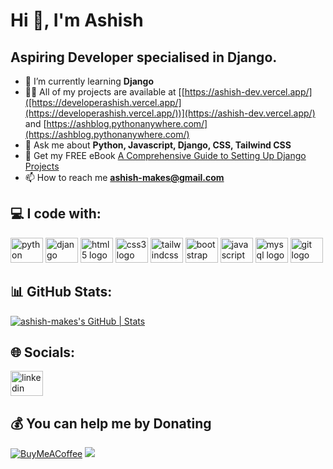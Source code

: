 # Hi 👋, I'm Ashish

## Aspiring Developer specialised in Django.

- 🌱 I’m currently learning **Django**
- 👨‍💻 All of my projects are available at [[https://ashish-dev.vercel.app/]([https://developerashish.vercel.app/](https://developerashish.vercel.app/))](https://ashish-dev.vercel.app/) and [https://ashblog.pythonanywhere.com/](https://ashblog.pythonanywhere.com/)
- 💬 Ask me about **Python, Javascript, Django, CSS, Tailwind CSS**
- 📖 Get my FREE eBook [A Comprehensive Guide to Setting Up Django Projects](https://github.com/ashish-makes/django-setup/files/13924044/Professionally.setup.Django.project.pdf)
- 📫 How to reach me **ashish-makes@gmail.com**

## 💻 I code with:
<div align="left">
  <img src="https://cdn.jsdelivr.net/gh/devicons/devicon/icons/python/python-original.svg" height="40" width="52" alt="python logo"  />
  <img src="https://cdn.jsdelivr.net/gh/devicons/devicon/icons/django/django-plain.svg" height="40" width="52" alt="django logo"  />
  <img src="https://cdn.jsdelivr.net/gh/devicons/devicon/icons/html5/html5-original.svg" height="40" width="52" alt="html5 logo"  />
  <img src="https://cdn.jsdelivr.net/gh/devicons/devicon/icons/css3/css3-original.svg" height="40" width="52" alt="css3 logo"  />
  <img src="https://cdn.jsdelivr.net/gh/devicons/devicon/icons/tailwindcss/tailwindcss-original-wordmark.svg" height="40" width="52" alt="tailwindcss logo"  />
  <img src="https://cdn.jsdelivr.net/gh/devicons/devicon/icons/bootstrap/bootstrap-original.svg" height="40" width="52" alt="bootstrap logo"  />
  <img src="https://cdn.jsdelivr.net/gh/devicons/devicon/icons/javascript/javascript-original.svg" height="40" width="52" alt="javascript logo"  />
  <img src="https://cdn.jsdelivr.net/gh/devicons/devicon/icons/mysql/mysql-original.svg" height="40" width="52" alt="mysql logo"  />
  <img src="https://cdn.jsdelivr.net/gh/devicons/devicon/icons/git/git-original.svg" height="40" width="52" alt="git logo"  />
</div>

## 📊 GitHub Stats:
[![ashish-makes's GitHub | Stats](https://stats.quine.sh/ashish-makes/github?theme=dark)](https://quine.sh?utm_source=widgets&utm_campaign=ashish-makes)

## 🌐 Socials:
<div align="left">
  <a href="https://www.linkedin.com/in/ashish-makes/" target="_blank">
    <img src="https://raw.githubusercontent.com/maurodesouza/profile-readme-generator/master/src/assets/icons/social/linkedin/default.svg" width="52" height="40" alt="linkedin logo"  />
  </a>
</div>

 ## 💰 You can help me by Donating
[![BuyMeACoffee](https://img.shields.io/badge/Buy%20Me%20a%20Coffee-ffdd00?style=for-the-badge&logo=buy-me-a-coffee&logoColor=black)](https://buymeacoffee.com/ashishmakes) 
<a href = 'https://www.fiverr.com/creative_ashish'><img src = "https://img.shields.io/badge/Fiverr-1DBF73.svg?style=for-the-badge&logo=Fiverr&logoColor=white"/></a>
